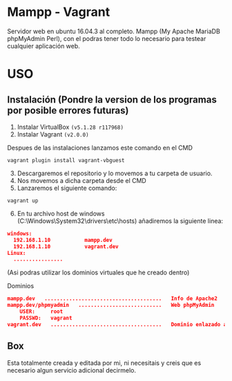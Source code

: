 # Mampp - Vagrant
Servidor web en ubuntu 16.04.3 al completo.
Mampp (My Apache MariaDB phpMyAdmin Perl), con el podras tener todo lo necesario para testear cualquier aplicación web.

USO
===
Instalación (Pondre la version de los programas por posible errores futuras)
---
1. Instalar VirtualBox `(v5.1.28 r117968)`
2. Instalar Vagrant `(v2.0.0)`

Despues de las instalaciones lanzamos este comando en el CMD
```
vagrant plugin install vagrant-vbguest
```
3. Descargaremos el repositorio y lo movemos a tu carpeta de usuario.
4. Nos movemos a dicha carpeta desde el CMD
5. Lanzaremos el siguiente comando:
```
vagrant up
```
6. En tu archivo host de windows (C:\Windows\System32\drivers\etc\hosts) añadiremos la siguiente linea:
```json
windows: 
  192.168.1.10           mampp.dev
  192.168.1.10           vagrant.dev
Linux:
  ................
```
(Asi podras utilizar los dominios virtuales que he creado dentro)

Dominios
```json
mampp.dev   ......................................   Info de Apache2
mampp.dev/phpmyadmin   ...........................   Web phpMyAdmin
    USER:     root
    PASSWD:   vagrant
vagrant.dev   ....................................   Dominio enlazado a la raiz de la web
```

Box
---
Esta totalmente creada y editada por mi, ni necesitais y creis que es necesario algun servicio adicional decirmelo.
